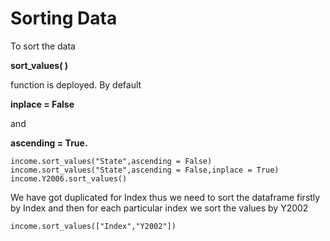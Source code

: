 # Sorting Data

To sort the data

**sort_values( )**

function is deployed. By default

**inplace = False**

and

**ascending = True.**

```
income.sort_values("State",ascending = False)
income.sort_values("State",ascending = False,inplace = True)
income.Y2006.sort_values()
```

We have got duplicated for Index thus we need to sort the dataframe 
firstly by Index and then for each particular index we sort the values 
by Y2002

```
income.sort_values(["Index","Y2002"])
```